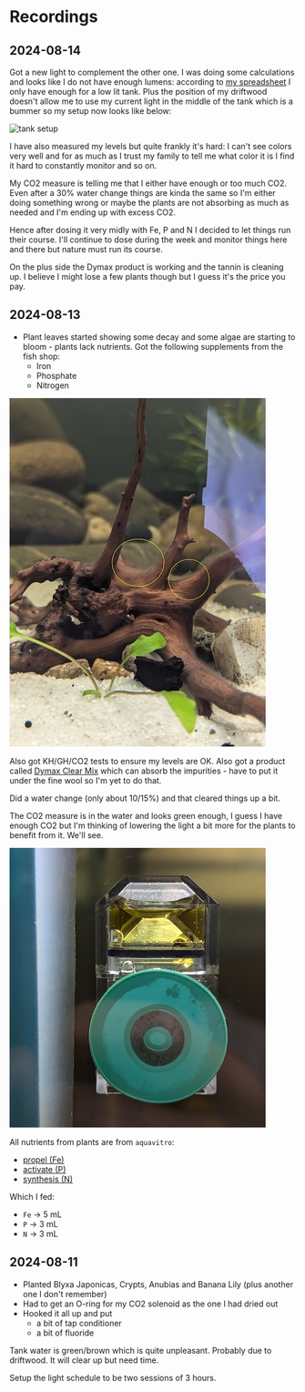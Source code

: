 # Recordings

## 2024-08-14

Got a new light to complement the other one. I was doing some calculations and looks like I do not have enough lumens: according to [my spreadsheet](https://docs.google.com/spreadsheets/d/1IrqIBygd8MKEA3pOYLY1BDArz8S-sklm/edit?gid=811352064#gid=811352064) I only have enough for a low lit tank. Plus the position of my driftwood doesn't allow me to use my current light in the middle of the tank which is a bummer so my setup now looks like below:

![tank setup]()

I have also measured my levels but quite frankly it's hard: I can't see colors very well and for as much as I trust my family to tell me what color it is I find it hard to constantly monitor and so on.

My CO2 measure is telling me that I either have enough or too much CO2. Even after a 30% water change things are kinda the same so I'm either doing something wrong or maybe the plants are not absorbing as much as needed and I'm ending up with excess CO2.

Hence after dosing it very midly with Fe, P and N I decided to let things run their course. I'll continue to dose during the week and monitor things here and there but nature must run its course.

On the plus side the Dymax product is working and the tannin is cleaning up. I believe I might lose a few plants though but I guess it's the price you pay.

## 2024-08-13

- Plant leaves started showing some decay and some algae are starting to bloom - plants lack nutrients. Got the following supplements from the fish shop:
  - Iron
  - Phosphate
  - Nitrogen

![algae on driftwood](/images/PXL_20240813_032933323.jpg)

Also got KH/GH/CO2 tests to ensure my levels are OK. Also got a product called [Dymax Clear Mix](https://mydymax.com/products/dymax-clear-mix?_pos=1&_sid=a1a01caa8&_ss=r) which can absorb the impurities - have to put it under the fine wool so I'm yet to do that.

Did a water change (only about 10/15%) and that cleared things up a bit.

The CO2 measure is in the water and looks green enough, I guess I have enough CO2 but I'm thinking of lowering the light a bit more for the plants to benefit from it. We'll see.

![CO2 reader](/images/PXL_20240813_032927175.jpg)

All nutrients from plants are from `aquavitro`:

- [propel (Fe)](https://www.aquavitro.com/propel.php)
- [activate (P)](https://www.aquavitro.com/activate.php)
- [synthesis (N)](https://www.aquavitro.com/synthesis.php)

Which I fed:

- `Fe` -> 5 mL
- `P` -> 3 mL
- `N` -> 3 mL

## 2024-08-11

- Planted Blyxa Japonicas, Crypts, Anubias and Banana Lily (plus another one I don't remember)
- Had to get an O-ring for my CO2 solenoid as the one I had dried out
- Hooked it all up and put
  - a bit of tap conditioner
  - a bit of fluoride

Tank water is green/brown which is quite unpleasant. Probably due to driftwood. It will clear up but need time.

Setup the light schedule to be two sessions of 3 hours.
